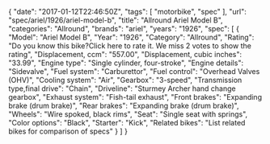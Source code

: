 {
    "date": "2017-01-12T22:46:50Z",
    "tags": [
        "motorbike",
        "spec"
    ],
    "url": "spec\/ariel\/1926\/ariel-model-b",
    "title": "Allround Ariel Model B",
    "categories": "Allround",
    "brands": "ariel",
    "years": "1926",
    "spec": [
        {
            "Model": "Ariel Model B",
            "Year": "1926",
            "Category": "Allround",
            "Rating": "Do you know this bike?Click here to rate it. We miss 2 votes to show the rating",
            "Displacement, ccm": "557.00",
            "Displacement, cubic inches": "33.99",
            "Engine type": "Single cylinder, four-stroke",
            "Engine details": "Sidevalve",
            "Fuel system": "Carburettor",
            "Fuel control": "Overhead Valves (OHV)",
            "Cooling system": "Air",
            "Gearbox": "3-speed",
            "Transmission type,final drive": "Chain",
            "Driveline": "Sturmey Archer hand change gearbox",
            "Exhaust system": "Fish-tail exhaust",
            "Front brakes": "Expanding brake (drum brake)",
            "Rear brakes": "Expanding brake (drum brake)",
            "Wheels": "Wire spoked, black rims",
            "Seat": "Single seat with springs",
            "Color options": "Black",
            "Starter": "Kick",
            "Related bikes": "List related bikes for comparison of specs"
        }
    ]
}